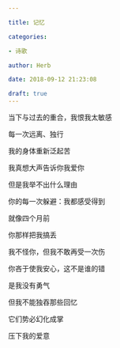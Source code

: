 ```yaml
---

title: 记忆

categories:

- 诗歌

author: Herb

date: 2018-09-12 21:23:08

draft: true
---
```


当下与过去的重合，我恨我太敏感

每一次远离、独行

我的身体重新泛起苦



我真想大声告诉你我爱你

但是我举不出什么理由

你的每一次躲避：我都感受得到

就像四个月前

你那样把我搞丢



我不怪你，但我不敢再受一次伤

你吝于使我安心，这不是谁的错

是我没有勇气



但我不能独吞那些回忆

它们势必幻化成掌

压下我的爱意

